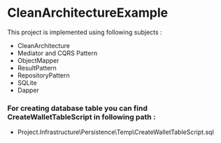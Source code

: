 # CleanArchitectureExample

This project is implemented using following subjects :

* CleanArchitecture
* Mediator and CQRS Pattern
* ObjectMapper
* ResultPattern
* RepositoryPattern
* SQLite
* Dapper

### For creating database table you can find CreateWalletTableScript in following path : 
* Project.Infrastructure\Persistence\Temp\CreateWalletTableScript.sql
